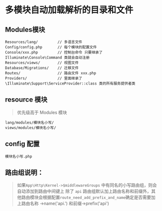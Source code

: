 # 多模块自动加载解析的目录和文件

## Modules模块

```
Resources/lang/         // 多语言文件
Config/config.php       // 每个模块的配置文件
Console/xxx.php         // 控制台命令 只要继承了 Illuminate\Console\Command 类就会自动注册
Resources/views/        // 视图文件
Database/Migrations/    // 迁移文件
Routes/                 // 路由文件 xxx.php
Providers/              // 里面继承了 \Illuminate\Support\ServiceProvider::class 类的所有服务提供者类
```

## resource 模块

> 优先级高于 Modules 模块

```
lang/modules/模块名小写/
views/modules/模块名小写/
```

## config 配置

```
模块名小写.php
```

## 路由组说明：

> 如果`App\Http\Kernel->$middlewareGroups` 中有同名的小写路由组，则会自动添加到路由中间键上
> 除了 `api` 路由组默认加上路由名称和前缀外，其他路由模块会根据配置`route_need_add_prefix_and_name`确定是否需要加上路由名称
> ->name('api.') 和前缀->prefix('api')